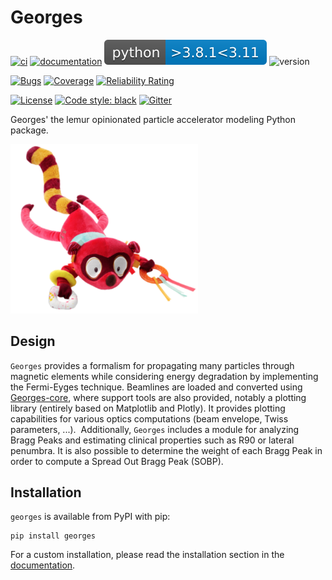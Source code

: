 # Georges

[![ci](https://github.com/ULB-Metronu/georges/actions/workflows/ci.yml/badge.svg?branch=master)](https://github.com/ULB-Metronu/georges/actions/workflows/master.yml)
[![documentation](https://github.com/ULB-Metronu/georges/actions/workflows/documentation.yml/badge.svg?branch=master)](https://github.com/ULB-Metronu/georges/actions/workflows/documentation.yml)
![Python](docs/_static/python_versions.svg)
![version](https://img.shields.io/badge/version-2023.2-blue)

[![Bugs](https://sonarcloud.io/api/project_badges/measure?project=ULB-Metronu_georges&metric=bugs)](https://sonarcloud.io/summary/overall?id=ULB-Metronu_georges)
[![Coverage](https://sonarcloud.io/api/project_badges/measure?project=ULB-Metronu_georges&metric=coverage)](https://sonarcloud.io/summary/overall?id=ULB-Metronu_georges)
[![Reliability Rating](https://sonarcloud.io/api/project_badges/measure?project=ULB-Metronu_georges&metric=reliability_rating)](https://sonarcloud.io/summary/overall?id=ULB-Metronu_georges)

[![License](https://img.shields.io/badge/License-GPLv3-blue.svg)](https://www.gnu.org/licenses/gpl-3.0)
[![Code style: black](https://img.shields.io/badge/code%20style-black-000000.svg)](https://github.com/ambv/black)
[![Gitter](https://badges.gitter.im/ULB-Metronu/georges.svg)](https://gitter.im/ULB-Metronu/georges?utm_source=badge&utm_medium=badge&utm_campaign=pr-badge)


Georges' the lemur opinionated particle accelerator modeling Python package.

<img src="docs/_static/georges.png" alt="drawing" width="300"/>

## Design
`Georges` provides a formalism for propagating many particles through magnetic elements while considering energy degradation by implementing the Fermi-Eyges technique. Beamlines are loaded and converted using [Georges-core](https://ulb-metronu.github.io/georges-core/index.html), where support tools are also provided, notably a plotting library (entirely based on Matplotlib and Plotly). It provides plotting capabilities for various optics computations (beam envelope, Twiss parameters, ...). 
Additionally, `Georges` includes a module for analyzing Bragg Peaks and estimating clinical properties such as R90 or lateral penumbra. It is also possible to determine the weight of each Bragg Peak in order to compute a Spread Out Bragg Peak (SOBP).

## Installation
`georges` is available from PyPI with pip:

    pip install georges

For a custom installation, please read the installation section in the [documentation](https://ulb-metronu.github.io/georges/installation.html).
